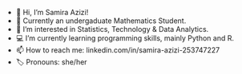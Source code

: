 - 👋 Hi, I’m Samira Azizi!
- 📖 Currently an undergaduate Mathematics Student.
- 👀 I’m interested in Statistics, Technology & Data Analytics.
- 💻 I’m currently learning programming skills, mainly Python and R.
- 📫 How to reach me: linkedin.com/in/samira-azizi-253747227
- 🏷️ Pronouns: she/her

<!---
samira-azizi/samira-azizi is a ✨ special ✨ repository because its `README.md` (this file) appears on your GitHub profile.
You can click the Preview link to take a look at your changes.
--->
